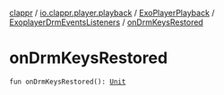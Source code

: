 [clappr](../../../index.md) / [io.clappr.player.playback](../../index.md) / [ExoPlayerPlayback](../index.md) / [ExoplayerDrmEventsListeners](index.md) / [onDrmKeysRestored](./on-drm-keys-restored.md)

# onDrmKeysRestored

`fun onDrmKeysRestored(): `[`Unit`](https://kotlinlang.org/api/latest/jvm/stdlib/kotlin/-unit/index.html)